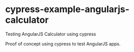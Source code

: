 # cypress-example-angularjs-calculator
Testing AngularJS Calculator using cypress

Proof of concept using cypress to test AngularJS apps.
